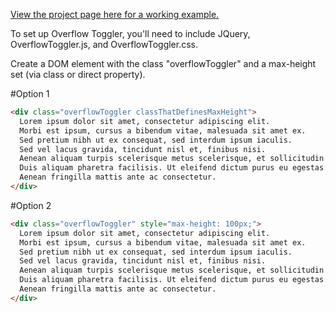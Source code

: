 [View the project page here for a working example.](https://arondavis.github.io/Overflow-Toggler/)

To set up Overflow Toggler, you'll need to include JQuery, OverflowToggler.js, and OverflowToggler.css.

Create a DOM element with the class "overflowToggler" and a max-height set (via class or direct property).

#Option 1
```html     
<div class="overflowToggler classThatDefinesMaxHeight">
  Lorem ipsum dolor sit amet, consectetur adipiscing elit.
  Morbi est ipsum, cursus a bibendum vitae, malesuada sit amet ex.
  Sed pretium nibh ut ex consequat, sed interdum ipsum iaculis. 
  Sed vel lacus gravida, tincidunt nisl et, finibus nisi. 
  Aenean aliquam turpis scelerisque metus scelerisque, et sollicitudin nibh placerat. 
  Duis aliquam pharetra facilisis. Ut eleifend dictum purus eu egestas. 
  Aenean fringilla mattis ante ac consectetur.
</div>
```
#Option 2
```html     
<div class="overflowToggler" style="max-height: 100px;">
  Lorem ipsum dolor sit amet, consectetur adipiscing elit.
  Morbi est ipsum, cursus a bibendum vitae, malesuada sit amet ex.
  Sed pretium nibh ut ex consequat, sed interdum ipsum iaculis. 
  Sed vel lacus gravida, tincidunt nisl et, finibus nisi. 
  Aenean aliquam turpis scelerisque metus scelerisque, et sollicitudin nibh placerat. 
  Duis aliquam pharetra facilisis. Ut eleifend dictum purus eu egestas. 
  Aenean fringilla mattis ante ac consectetur.
</div>
```

